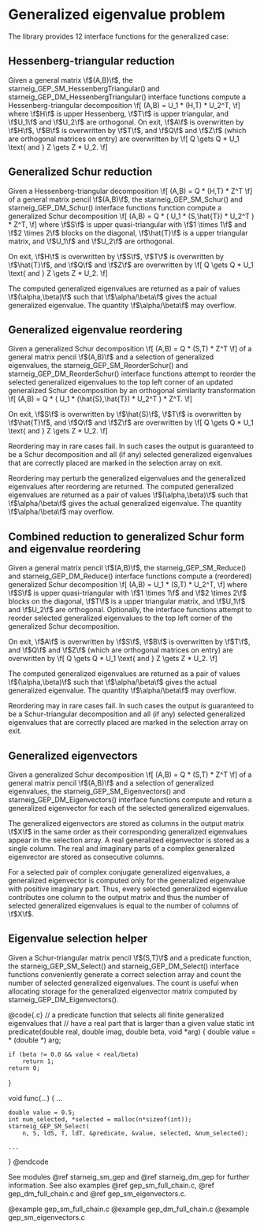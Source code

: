 # Generalized eigenvalue problem

The library provides 12 interface functions for the generalized case:

## Hessenberg-triangular reduction

Given a general matrix \f$(A,B)\f$, the starneig_GEP_SM_HessenbergTriangular()
and starneig_GEP_DM_HessenbergTriangular() interface functions compute a
Hessenberg-triangular decomposition
\f[
    (A,B) = U_1 * (H,T) * U_2^T,
\f]
where \f$H\f$ is upper Hessenberg, \f$T\f$ is upper triangular, and
\f$U_1\f$ and \f$U_2\f$ are orthogonal. On exit, \f$A\f$ is overwritten by
\f$H\f$, \f$B\f$ is overwritten by \f$T\f$, and \f$Q\f$ and \f$Z\f$ (which are
orthogonal matrices on entry) are overwritten by
\f[
    Q \gets Q * U_1 \text{ and } Z \gets Z * U_2.
\f]

## Generalized Schur reduction

Given a Hessenberg-triangular decomposition
\f[
    (A,B) = Q * (H,T) * Z^T
\f]
of a general matrix pencil \f$(A,B)\f$, the starneig_GEP_SM_Schur() and
starneig_GEP_DM_Schur() interface functions function compute a generalized
Schur decomposition
\f[
    (A,B) = Q * ( U_1 * (S,\hat{T}) * U_2^T ) * Z^T,
\f]
where \f$S\f$ is upper quasi-triangular with \f$1 \times 1\f$ and
\f$2 \times 2\f$ blocks on the diagonal, \f$\hat{T}\f$ is a upper triangular
matrix, and \f$U_1\f$ and \f$U_2\f$ are orthogonal.

On exit, \f$H\f$ is overwritten by \f$S\f$, \f$T\f$ is overwritten by
\f$\hat{T}\f$, and \f$Q\f$ and \f$Z\f$ are overwritten by
\f[
    Q \gets Q * U_1 \text{ and } Z \gets Z * U_2.
\f]

The computed generalized eigenvalues are returned as a pair of values
\f$(\alpha,\beta)\f$ such that \f$\alpha/\beta\f$ gives the actual
generalized eigenvalue. The quantity \f$\alpha/\beta\f$ may overflow.

## Generalized eigenvalue reordering

Given a generalized Schur decomposition
\f[
    (A,B) = Q * (S,T) * Z^T
\f]
of a general matrix pencil \f$(A,B)\f$ and a selection of generalized
eigenvalues, the starneig_GEP_SM_ReorderSchur() and
starneig_GEP_DM_ReorderSchur() interface functions attempt to reorder the
selected generalized eigenvalues to the top left corner of an updated
generalized Schur decomposition by an orthogonal similarity transformation
\f[
    (A,B) = Q * ( U_1 * (\hat{S},\hat{T}) * U_2^T ) * Z^T.
\f]

On exit, \f$S\f$ is overwritten by \f$\hat{S}\f$, \f$T\f$ is overwritten by
\f$\hat{T}\f$, and \f$Q\f$ and \f$Z\f$ are overwritten by
\f[
    Q \gets Q * U_1 \text{ and } Z \gets Z * U_2.
\f]

Reordering may in rare cases fail. In such cases the output is guaranteed to
be a Schur decomposition and all (if any) selected generalized eigenvalues
that are correctly placed are marked in the selection array on exit.

Reordering may perturb the generalized eigenvalues and the generalized
eigenvalues after reordering are returned. The computed generalized
eigenvalues are returned as a pair of values \f$(\alpha,\beta)\f$ such
that \f$\alpha/\beta\f$ gives the actual generalized eigenvalue. The quantity
\f$\alpha/\beta\f$ may overflow.

## Combined reduction to generalized Schur form and eigenvalue reordering

Given a general matrix pencil \f$(A,B)\f$, the starneig_GEP_SM_Reduce() and
starneig_GEP_DM_Reduce() interface functions compute a (reordered) generalized
Schur decomposition
\f[
    (A,B) = U_1 * (S,T) * U_2^T,
\f]
where \f$S\f$ is upper quasi-triangular with \f$1 \times 1\f$ and
\f$2 \times 2\f$ blocks on the diagonal, \f$T\f$ is a upper triangular
matrix, and \f$U_1\f$ and \f$U_2\f$ are orthogonal. Optionally, the interface
functions attempt to reorder selected generalized eigenvalues to the top left
corner of the generalized Schur decomposition.

On exit, \f$A\f$ is overwritten by \f$S\f$, \f$B\f$ is overwritten by
\f$T\f$, and \f$Q\f$ and \f$Z\f$ (which are orthogonal matrices on entry) are
overwritten by
\f[
    Q \gets Q * U_1 \text{ and } Z \gets Z * U_2.
\f]

The computed generalized eigenvalues are returned as a pair of values
\f$(\alpha,\beta)\f$ such that \f$\alpha/\beta\f$ gives the actual
generalized eigenvalue. The quantity \f$\alpha/\beta\f$ may overflow.

Reordering may in rare cases fail. In such cases the output is guaranteed to
be a Schur-triangular decomposition and all (if any) selected generalized
eigenvalues that are correctly placed are marked in the selection array on
exit.

## Generalized eigenvectors

Given a generalized Schur decomposition
\f[
    (A,B) = Q * (S,T) * Z^T
\f]
of a general matrix pencil \f$(A,B)\f$ and a selection of generalized
eigenvalues, the starneig_GEP_SM_Eigenvectors() and
starneig_GEP_DM_Eigenvectors() interface functions compute and return a
generalized eigenvector for each of the selected generalized eigenvalues.

The generalized eigenvectors are stored as columns in the output matrix \f$X\f$
in the same order as their corresponding generalized eigenvalues appear in the
selection array. A real generalized eigenvector is stored as a single column.
The real and imaginary parts of a complex generalized eigenvector are stored as
consecutive columns.

For a selected pair of complex conjugate generalized eigenvalues, a
generalized eigenvector is computed only for the generalized eigenvalue with
positive imaginary part. Thus, every selected generalized eigenvalue
contributes one column to the output matrix and thus the number of selected
generalized eigenvalues is equal to the number of columns of \f$X\f$.

## Eigenvalue selection helper

Given a Schur-triangular matrix pencil \f$(S,T)\f$ and a predicate function,
the starneig_GEP_SM_Select() and starneig_GEP_DM_Select() interface functions
conveniently generate a correct selection array and count the
number of selected generalized eigenvalues. The count is useful when
allocating storage for the generalized eigenvector matrix computed by
starneig_GEP_DM_Eigenvectors().

@code{.c}
// a predicate function that selects all finite generalized eigenvalues that
// have a real part that is larger than a given value
static int predicate(double real, double imag, double beta, void *arg)
{
    double value = * (double *) arg;

    if (beta != 0.0 && value < real/beta)
        return 1;
    return 0;
}

void func(...)
{
    ...

    double value = 0.5;
    int num_selected, *selected = malloc(n*sizeof(int));
    starneig_GEP_SM_Select(
        n, S, ldS, T, ldT, &predicate, &value, selected, &num_selected);

    ...
}
@endcode

See modules @ref starneig_sm_gep and @ref starneig_dm_gep for further
information. See also examples @ref gep_sm_full_chain.c,
@ref gep_dm_full_chain.c and @ref gep_sm_eigenvectors.c.

@example gep_sm_full_chain.c
@example gep_dm_full_chain.c
@example gep_sm_eigenvectors.c
